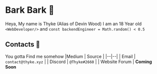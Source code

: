 # Bark Bark 🐺

Heya, My name is Thyke (Alias of Devin Wood) I am an 18 Year old `<WebDeveloper/>` and
`const backendEngineer = Math.random() < 0.5`


## Contacts 📕
You gotta Find me somehow
|Medium  | Source  |
|--|--|
| Email | `contact@thyke.xyz` |
| Discord | `@Thyke#2660` |
| Website Forum | **Coming Soon**
